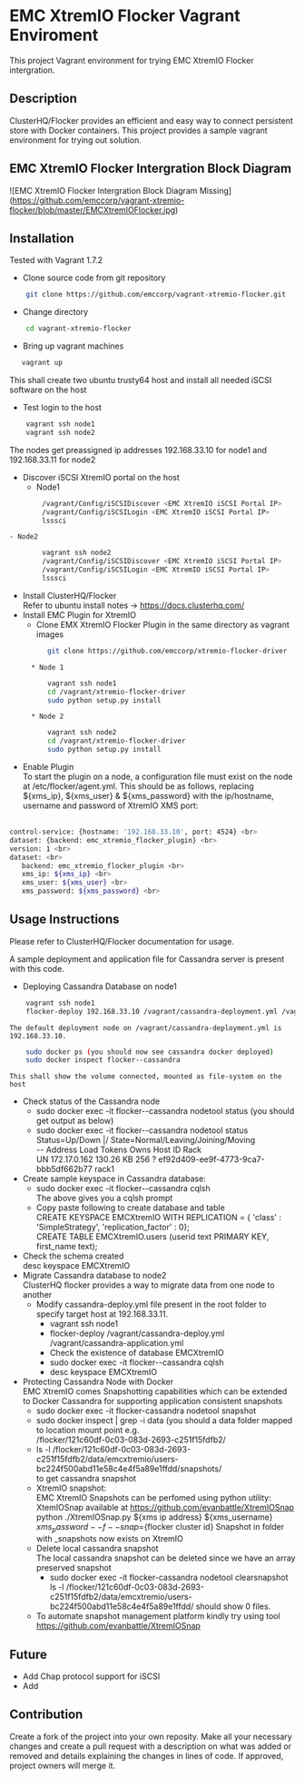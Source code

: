 EMC XtremIO Flocker Vagrant Enviroment
======================
This project Vagrant environment for trying EMC XtremIO Flocker intergration.

## Description
ClusterHQ/Flocker provides an efficient and easy way to connect persistent store with Docker containers. This project provides a sample vagrant environment for trying out solution.
## EMC XtremIO Flocker Intergration Block Diagram
![EMC XtremIO Flocker Intergration Block Diagram Missing] 
(https://github.com/emccorp/vagrant-xtremio-flocker/blob/master/EMCXtremIOFlocker.jpg)
## Installation
Tested with Vagrant 1.7.2
- Clone source code from git repository
```bash
    git clone https://github.com/emccorp/vagrant-xtremio-flocker.git
```
- Change directory
```bash
    cd vagrant-xtremio-flocker
```
- Bring up vagrant machines
```bash
   vagrant up
```
This shall create two ubuntu trusty64 host and install all needed iSCSI software on the host
- Test login to the host<br>
```bash
    vagrant ssh node1
    vagrant ssh node2
```
The nodes get preassigned ip addresses 192.168.33.10 for node1 and 192.168.33.11 for node2
- Discover iSCSI XtremIO portal on the host
    - Node1
```bash
        /vagrant/Config/iSCSIDiscover <EMC XtremIO iSCSI Portal IP>
        /vagrant/Config/iSCSILogin <EMC XtremIO iSCSI Portal IP>
        lsssci
```
    - Node2
```bash
        vagrant ssh node2
        /vagrant/Config/iSCSIDiscover <EMC XtremIO iSCSI Portal IP>
        /vagrant/Config/iSCSILogin <EMC XtremIO iSCSI Portal IP>
        lsssci
```
- Install ClusterHQ/Flocker<br>
 Refer to ubuntu install notes -> https://docs.clusterhq.com/
- Install EMC Plugin for XtremIO
    * Clone EMX XtremIO Flocker Plugin in the same directory as vagrant images<br>
  ```bash
        git clone https://github.com/emccorp/xtremio-flocker-driver
  ```
        * Node 1
  ```bash
        vagrant ssh node1
        cd /vagrant/xtremio-flocker-driver
        sudo python setup.py install
  ```
        * Node 2
  ```bash
        vagrant ssh node2
        cd /vagrant/xtremio-flocker-driver
        sudo python setup.py install
   ```
- Enable Plugin<br>
    To start the plugin on a node, a configuration file must exist on the node at /etc/flocker/agent.yml. This should be     as follows, replacing ${xms_ip}, ${xms_user} & ${xms_password} with the ip/hostname, username and password of XtremIO XMS port:<br><br>
```bash
control-service: {hostname: '192.168.33.10', port: 4524} <br>
dataset: {backend: emc_xtremio_flocker_plugin} <br>
version: 1 <br>
dataset: <br>
   backend: emc_xtremio_flocker_plugin <br>
   xms_ip: ${xms_ip} <br> 
   xms_user: ${xms_user} <br>
   xms_password: ${xms_password} <br>
```
## Usage Instructions
Please refer to ClusterHQ/Flocker documentation for usage. <br>

A sample deployment and application file for Cassandra server is present with this code.<br>
- Deploying Cassandra Database on node1
```bash
    vagrant ssh node1
    flocker-deploy 192.168.33.10 /vagrant/cassandra-deployment.yml /vagrant/cassandra-application.yml
```
    The default deployment node on /vagrant/cassandra-deployment.yml is 192.168.33.10.
```bash
    sudo docker ps (you should now see cassandra docker deployed)
    sudo docker inspect flocker--cassandra
````
    This shall show the volume connected, mounted as file-system on the host
- Check status of the Cassandra node
    * sudo docker exec -it flocker--cassandra nodetool status (you should get output as below)
    * sudo docker exec -it flocker--cassandra nodetool status<br>
	Status=Up/Down |/ State=Normal/Leaving/Joining/Moving<br>
	--  Address       Load       Tokens  Owns    Host ID                               Rack<br>
	UN  172.17.0.162  130.26 KB  256     ?       ef92d409-ee9f-4773-9ca7-bbb5df662b77  rack1<br>
- Create sample keyspace in Cassandra database:
    * sudo docker exec -it flocker--cassandra cqlsh<br>
        The above gives you a cqlsh prompt
    * Copy paste following to create database and table<br>
     CREATE KEYSPACE EMCXtremIO WITH REPLICATION = { 'class' : 'SimpleStrategy', 'replication_factor' : 0};<br>
    CREATE TABLE EMCXtremIO.users (userid text PRIMARY KEY, first_name text);
- Check the schema created<br>
    desc keyspace EMCXtremIO
- Migrate Cassandra database to node2<br>
  ClusterHQ flocker provides a way to migrate data from one node to another
    * Modify cassandra-deploy.yml file present in the root folder to specify target host at 192.168.33.11.
        * vagrant ssh node1
        * flocker-deploy /vagrant/cassandra-deploy.yml /vagrant/cassandra-application.yml
        * Check the existence of database EMCXtremIO
        * sudo docker exec -it flocker--cassandra cqlsh
        * desc keyspace EMCXtremIO
- Protecting Cassandra Node with Docker<br>
  EMC XtremIO comes Snapshotting capabilities which can be extended to Docker Cassandra for supporting application consistent snapshots
    * sudo docker exec -it flocker-cassandra nodetool snapshot
    * sudo docker inspect | grep -i data (you should a data folder mapped to location mount point e.g.<br>
      /flocker/121c60df-0c03-083d-2693-c251f15fdfb2/
    * ls -l /flocker/121c60df-0c03-083d-2693-c251f15fdfb2/data/emcxtremio/users-bc224f500abd11e58c4e4f5a89e1ffdd/snapshots/<br>
    to get cassandra snapshot
    * XtremIO snapshot:<br>
    EMC XtremIO Snapshots can be perfomed using python utility: XtemIOSnap available at           https://github.com/evanbattle/XtremIOSnap
    python ./XtremIOSnap.py ${xms ip address} ${xms_username} ${xms_password} --f --snap=${flocker cluster id}
    Snapshot in folder with _snapshots now exists on XtremIO
    * Delete local cassandra snapshot<br>
    The local cassandra snapshot can be deleted since we have an array preserved snapshot
        * sudo docker exec -it flocker-cassandra nodetool clearsnapshot<br>
        ls -l /flocker/121c60df-0c03-083d-2693-c251f15fdfb2/data/emcxtremio/users-bc224f500abd11e58c4e4f5a89e1ffdd/
   should show 0 files.
   * To automate snapshot management platform kindly try using tool<br>
https://github.com/evanbattle/XtremIOSnap

## Future
- Add Chap protocol support for iSCSI
- Add 

## Contribution
Create a fork of the project into your own reposity. Make all your necessary changes and create a pull request with a description on what was added or removed and details explaining the changes in lines of code. If approved, project owners will merge it.
